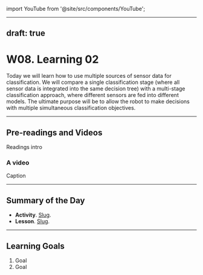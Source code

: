 import YouTube from '@site/src/components/YouTube';

---
draft: true
---


# W08. Learning 02
Today we will learn how to use multiple sources of sensor data for classification. We will compare a single classification stage (where all sensor data is integrated into the same decision tree) with a multi-stage classification approach, where different sensors are fed into different models. The ultimate purpose will be to allow the robot to make decisions with multiple simultaneous classification objectives.

---
## Pre-readings and Videos
Readings intro

### A video
<YouTube id="id" />
Caption


---
## Summary of the Day

- **Activity**. [Slug](/docs/teaching/activities/LINK.md).
- **Lesson**. [Slug](/docs/teaching/lessons/LINK.md).

---
## Learning Goals
1. Goal
2. Goal